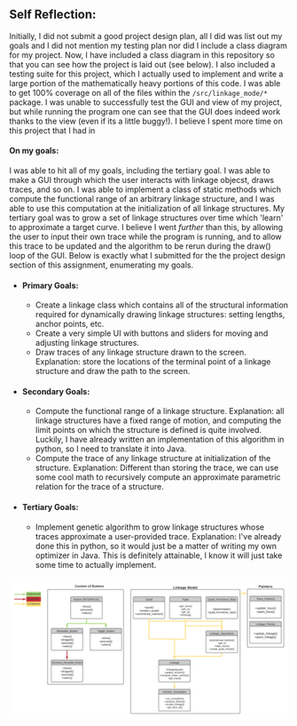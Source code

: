 ## Self Reflection:

Initially, I did not submit a good project design plan, all I did was list out my goals and I did not mention my testing plan nor did I include a class diagram for my project. Now, I have included a class diagram in this repository so that you can see how the project is laid out (see below). I also included a testing suite for this project, which I actually used to implement and write a large portion of the mathematically heavy portions of this code. I was able to get 100% coverage on all of the files within the ```/src/linkage_mode/*``` package. I was unable to successfully test the GUI and view of my project, but while running the program one can see that the GUI does indeed work thanks to the view (even if its a little buggy!). I believe I spent more time on this project that I had in

#### On my goals: 
I was able to hit all of my goals, including the tertiary goal. I was able to make a GUI through which the user interacts with linkage objecst, draws traces, and so on. I was able to implement a class of static methods which compute the functional range of an arbitrary linkage structure, and I was able to use this computation at the initialization of all linkage structures. My tertiary goal was to grow a set of linkage structures over time which 'learn' to approximate a target curve. I believe I went *further* than this, by allowing the user to input their own trace while the program is running, and to allow this trace to be updated and the algorithm to be rerun during the draw() loop of the GUI. Below is exactly what I submitted for the the project design section of this assignment, enumerating my goals. 

* #### Primary Goals:
    * Create a linkage class which contains all of the structural information required for dynamically drawing linkage structures: setting lengths, anchor points, etc. 
    * Create a very simple UI with buttons and sliders for moving and adjusting linkage structures. 
    * Draw traces of any linkage structure drawn to the screen. Explanation: store the locations of the terminal point of a linkage structure and draw the path to the screen. 

* #### Secondary Goals:
    * Compute the functional range of a linkage structure. Explanation: all linkage structures have a fixed range of motion, and computing the limit points on which the structure is defined is quite involved. Luckily, I have already written an implementation of this algorithm in python, so I need to translate it into Java. 
    * Compute the trace of any linkage structure at initialization of the structure. Explanation: Different than storing the trace, we can use some cool math to recursively compute an approximate parametric relation for the trace of a structure. 

* #### Tertiary Goals:
    * Implement genetic algorithm to grow linkage structures whose traces approximate a user-provided trace. Explanation: I've already done this in python, so it would just be a matter of writing my own optimizer in Java. This is definitely attainable, I know it will just take some time to actually implement. 

![Alt text](https://github.com/adamso-roux/5004_Final_Project/blob/main/misc/final_project_uml_diagram.png?raw=true "Title")
